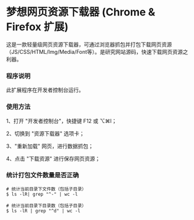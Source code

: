 # 梦想网页资源下载器 (Chrome & Firefox 扩展)
这是一款轻量级网页资源下载器，可通过浏览器抓包并打包下载网页资源（JS/CSS/HTML/Img/Media/Font等）。是研究网站源码，快速下载网页资源之利器。

### 程序说明
此扩展程序在开发者控制台运行。

### 使用方法
1、打开 "开发者控制台"，快捷键 F12 或 ⌥⌘I；

2、切换到 "资源下载器" 选项卡；

3、"重新加载" 网页，进行数据抓包；

4、点击 "下载资源" 进行保存网页资源；

### 统计打包文件数量是否正确
```shell script
# 统计当前目录下文件数（包括子目录）
$ ls -lR| grep "^-" | wc -l

# 统计当前目录下目录数（包括子目录）
$ ls -lR | grep "^d" | wc -l
```
